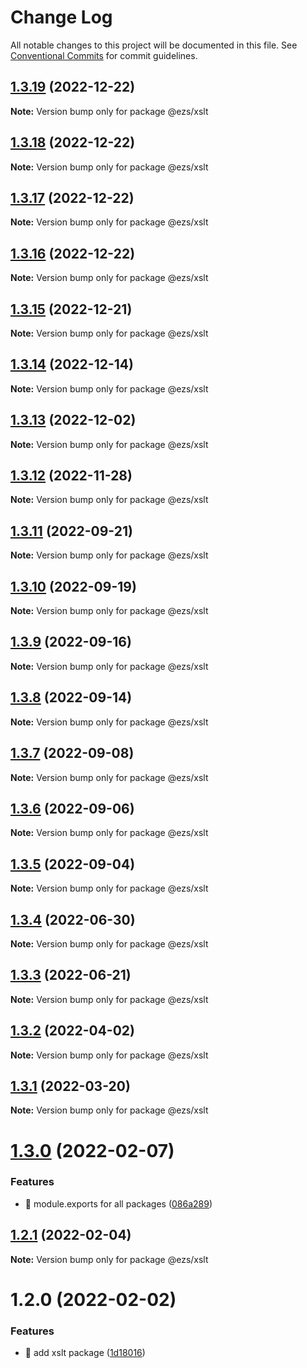 # Change Log

All notable changes to this project will be documented in this file.
See [Conventional Commits](https://conventionalcommits.org) for commit guidelines.

## [1.3.19](https://github.com/Inist-CNRS/ezs/compare/@ezs/xslt@1.3.18...@ezs/xslt@1.3.19) (2022-12-22)

**Note:** Version bump only for package @ezs/xslt





## [1.3.18](https://github.com/Inist-CNRS/ezs/compare/@ezs/xslt@1.3.17...@ezs/xslt@1.3.18) (2022-12-22)

**Note:** Version bump only for package @ezs/xslt





## [1.3.17](https://github.com/Inist-CNRS/ezs/compare/@ezs/xslt@1.3.16...@ezs/xslt@1.3.17) (2022-12-22)

**Note:** Version bump only for package @ezs/xslt





## [1.3.16](https://github.com/Inist-CNRS/ezs/compare/@ezs/xslt@1.3.15...@ezs/xslt@1.3.16) (2022-12-22)

**Note:** Version bump only for package @ezs/xslt





## [1.3.15](https://github.com/Inist-CNRS/ezs/compare/@ezs/xslt@1.3.14...@ezs/xslt@1.3.15) (2022-12-21)

**Note:** Version bump only for package @ezs/xslt





## [1.3.14](https://github.com/Inist-CNRS/ezs/compare/@ezs/xslt@1.3.13...@ezs/xslt@1.3.14) (2022-12-14)

**Note:** Version bump only for package @ezs/xslt





## [1.3.13](https://github.com/Inist-CNRS/ezs/compare/@ezs/xslt@1.3.12...@ezs/xslt@1.3.13) (2022-12-02)

**Note:** Version bump only for package @ezs/xslt





## [1.3.12](https://github.com/Inist-CNRS/ezs/compare/@ezs/xslt@1.3.11...@ezs/xslt@1.3.12) (2022-11-28)

**Note:** Version bump only for package @ezs/xslt





## [1.3.11](https://github.com/Inist-CNRS/ezs/compare/@ezs/xslt@1.3.10...@ezs/xslt@1.3.11) (2022-09-21)

**Note:** Version bump only for package @ezs/xslt





## [1.3.10](https://github.com/Inist-CNRS/ezs/compare/@ezs/xslt@1.3.9...@ezs/xslt@1.3.10) (2022-09-19)

**Note:** Version bump only for package @ezs/xslt





## [1.3.9](https://github.com/Inist-CNRS/ezs/compare/@ezs/xslt@1.3.8...@ezs/xslt@1.3.9) (2022-09-16)

**Note:** Version bump only for package @ezs/xslt





## [1.3.8](https://github.com/Inist-CNRS/ezs/compare/@ezs/xslt@1.3.7...@ezs/xslt@1.3.8) (2022-09-14)

**Note:** Version bump only for package @ezs/xslt





## [1.3.7](https://github.com/Inist-CNRS/ezs/compare/@ezs/xslt@1.3.6...@ezs/xslt@1.3.7) (2022-09-08)

**Note:** Version bump only for package @ezs/xslt





## [1.3.6](https://github.com/Inist-CNRS/ezs/compare/@ezs/xslt@1.3.5...@ezs/xslt@1.3.6) (2022-09-06)

**Note:** Version bump only for package @ezs/xslt





## [1.3.5](https://github.com/Inist-CNRS/ezs/compare/@ezs/xslt@1.3.4...@ezs/xslt@1.3.5) (2022-09-04)

**Note:** Version bump only for package @ezs/xslt





## [1.3.4](https://github.com/Inist-CNRS/ezs/compare/@ezs/xslt@1.3.3...@ezs/xslt@1.3.4) (2022-06-30)

**Note:** Version bump only for package @ezs/xslt





## [1.3.3](https://github.com/Inist-CNRS/ezs/compare/@ezs/xslt@1.3.2...@ezs/xslt@1.3.3) (2022-06-21)

**Note:** Version bump only for package @ezs/xslt





## [1.3.2](https://github.com/Inist-CNRS/ezs/compare/@ezs/xslt@1.3.1...@ezs/xslt@1.3.2) (2022-04-02)

**Note:** Version bump only for package @ezs/xslt





## [1.3.1](https://github.com/Inist-CNRS/ezs/compare/@ezs/xslt@1.3.0...@ezs/xslt@1.3.1) (2022-03-20)

**Note:** Version bump only for package @ezs/xslt





# [1.3.0](https://github.com/Inist-CNRS/ezs/compare/@ezs/xslt@1.2.1...@ezs/xslt@1.3.0) (2022-02-07)


### Features

* 🎸 module.exports for all packages ([086a289](https://github.com/Inist-CNRS/ezs/commit/086a289ccbaa5c72ee7bc6652ab3c6c6b5578138))





## [1.2.1](https://github.com/Inist-CNRS/ezs/compare/@ezs/xslt@1.2.0...@ezs/xslt@1.2.1) (2022-02-04)

**Note:** Version bump only for package @ezs/xslt





# 1.2.0 (2022-02-02)


### Features

* 🎸 add xslt package ([1d18016](https://github.com/Inist-CNRS/ezs/commit/1d18016e85c6de2a2086c8b8e474f13e02ab8a8f))
